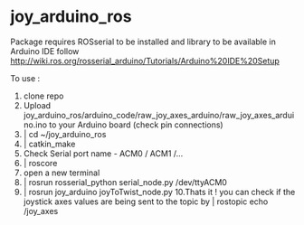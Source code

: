# joy_arduino_ros 

Package requires ROSserial to be installed and library to be available in Arduino IDE
follow http://wiki.ros.org/rosserial_arduino/Tutorials/Arduino%20IDE%20Setup

To use :
1. clone repo
2. Upload joy_arduino_ros/arduino_code/raw_joy_axes_arduino/raw_joy_axes_arduino.ino to your Arduino board (check pin connections)
3. | cd ~/joy_arduino_ros
4. | catkin_make
5. Check Serial port name - ACM0 / ACM1 /... 
6. | roscore
7. open a new terminal
8. | rosrun rosserial_python serial_node.py /dev/ttyACM0
9. | rosrun joy_arduino joyToTwist_node.py 
10.Thats it ! you can check if the joystick axes values are being sent to the topic by | rostopic echo /joy_axes
